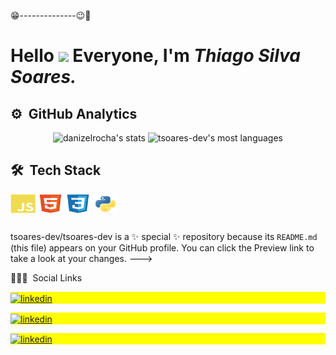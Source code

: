 😁--------------😉💫

<h1 align="left">Hello <img src="https://raw.githubusercontent.com/kaueMarques/kaueMarques/master/hi.gif" width="30px"> Everyone, I'm <em>Thiago Silva Soares.</em> </h1>


## ⚙️ &nbsp;GitHub Analytics

<div align="center">
 <img width="430em" src="https://github-readme-stats.vercel.app/api?username=tsoares-dev&show_icons=true&theme=vision-friendly-dark" alt="danizelrocha's stats"/>
 <img width="390em" src="https://github-readme-stats.vercel.app/api/top-langs/?username=tsoares-dev&layout=compact&theme=vision-friendly-dark" alt="tsoares-dev's     most languages"/>
</div>


## 🛠 &nbsp;Tech Stack  
 <div>
  <img align="center" alt="Rafa-Js" height="30" width="40" src="https://raw.githubusercontent.com/devicons/devicon/master/icons/javascript/javascript-plain.svg">
  <img align="center" alt="Rafa-HTML" height="30" width="40" src="https://raw.githubusercontent.com/devicons/devicon/master/icons/html5/html5-original.svg">
  <img align="center" alt="Rafa-CSS" height="30" width="40" src="https://raw.githubusercontent.com/devicons/devicon/master/icons/css3/css3-original.svg">
  <img align="center" alt="Rafa-Python" height="30" width="40" src="https://raw.githubusercontent.com/devicons/devicon/master/icons/python/python-original.svg">
 </div>   


  ##
tsoares-dev/tsoares-dev is a ✨ special ✨ repository because its `README.md` (this file) appears on your GitHub profile.
You can click the Preview link to take a look at your changes.
--->


<!--
**tsoares-dev/tsoares-dev** is a ✨ _special_ ✨ repository because its `README.md` (this file) appears on your GitHub profile.

Here are some ideas to get you started:

- 🔭 I’m currently working on ...
- 🌱 I’m currently learning ...
- 👯 I’m looking to collaborate on ...
- 🤔 I’m looking for help with ...
- 💬 Ask me about ...
- 📫 How to reach me: ...
- 😄 Pronouns: ...
- ⚡ Fun fact: ...
-->

🙍🏼‍♂ &nbsp;Social Links

<p align="left" style="background:yellow">
<a href="https://www.linkedin.com/in/thiago-ssoares/" target="_blank">
  <img align="center" src="https://iconarchive.com/show/round-papercut-social-icons-by-uiconstock/linkedin-icon.html?style=for-the-badge&logo=linkedin&logoColor=white" alt="linkedin"/>
</a>

</p>

<p align="left" style="background:yellow">
<a href="https://www.facebook.com/ts.thiagosoares1" target="_blank">
  <img align="center" src="https://cdn-0.imagensemoldes.com.br/wp-content/uploads/2020/04/Figura-Facebook-PNG.png?style=for-the-badge&logo=linkedin&logoColor=white" alt="linkedin"/>
</a>

</p>

<p align="left" style="background:yellow">
<a href="https://www.facebook.com/ts.thiagosoares1" target="_blank">
  <img align="center" src="https://cdn-0.imagensemoldes.com.br/wp-content/uploads/2020/04/Figura-Facebook-PNG.png?style=for-the-badge&logo=linkedin&logoColor=white" alt="linkedin"/>
</a>

</p>

